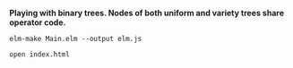 **Playing with binary trees.
Nodes of both uniform and variety trees share operator code.**


```
elm-make Main.elm --output elm.js

open index.html
```
